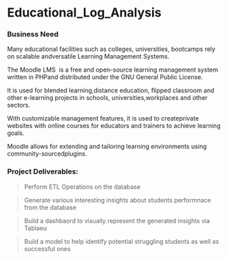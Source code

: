 # Educational_Log_Analysis

### Business Need

Many educational facilities such as colleges, universities, bootcamps rely on scalable andversatile Learning Management Systems.

The Moodle LMS ​ is a free and open-source ​learning management system​ written in ​PHPand distributed under the ​GNU General Public License​.

It is used for blended learning,distance education, flipped classroom and other e-learning projects in schools, universities,workplaces and other sectors.

With customizable management features, it is used to createprivate websites with online courses for educators and trainers to achieve learning goals.

Moodle allows for extending and tailoring learning environments using community-sourcedplugins.


### Project Deliverables:

> Perform ETL Operations on the database

> Generate various interesting insights about students performnace from the database

> Build a dashbaord to visually represent the generated insights via Tablaeu

> Build a model to help identify potential struggling students as well as successful ones
